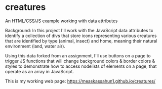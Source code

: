 # creatures

An HTML/CSS/JS example working with data attributes

Background: In this project I'll work with the JavaScript data attributes to identify a collection of divs that store icons representing various creatures that are identified by type (animal, insect) and home, meaning their natural environment (land, water air). 

Using this data forked from an assignment, I'll use buttons on a page to trigger JS functions that will change background colors & border colors & styles to demonstrate how to access nodelists of elements on a page, that operate as an array in JavaScript.

This is my working web page: https://measkassahun1.github.io/creatures/

